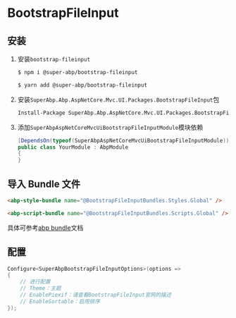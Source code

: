 # BootstrapFileInput

## 安装

1. 安装`bootstrap-fileinput`

   ```bash
   $ npm i @super-abp/bootstrap-fileinput
   ```

   ```bash
   $ yarn add @super-abp/bootstrap-fileinput
   ```

1. 安装`SuperAbp.Abp.AspNetCore.Mvc.UI.Packages.BootstrapFileInput`包

   ```ps
   Install-Package SuperAbp.Abp.AspNetCore.Mvc.UI.Packages.BootstrapFileInput
   ```

1. 添加`SuperAbpAspNetCoreMvcUiBootstrapFileInputModule`模块依赖
   ```csharp
   [DependsOn(typeof(SuperAbpAspNetCoreMvcUiBootstrapFileInputModule))]
   public class YourModule : AbpModule
   {
   }
   ```

## 导入 Bundle 文件

```html
<abp-style-bundle name="@BootstrapFileInputBundles.Styles.Global" />

<abp-script-bundle name="@BootstrapFileInputBundles.Scripts.Global" />
```

具体可参考[abp bundle](https://docs.abp.io/en/abp/latest/UI/AspNetCore/Bundling-Minification#bundle-contributors)文档

## 配置

```csharp
Configure<SuperAbpBootstrapFileInputOptions>(options =>
{
    // 进行配置
    // Theme：主题
    // EnablePiexif：请查看BootstrapFileInput官网的描述
    // EnableSortable：启用排序
});
```
